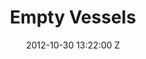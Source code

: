 ---
title: Empty Vessels
date: 2012-10-30 13:22:00 Z
categories:
- Music Videos
position: 0
client: The Maccabees
video: https://vimeo.com/52518035
image: "/uploads/the-maccabees-empty-vessels.jpg"
is-featured: true
director: Alex Brown
producer: Gail Davey
production-company: Davey Inc
awards:
- UKMVA 2010 best cinematography nomination
layout: page
---